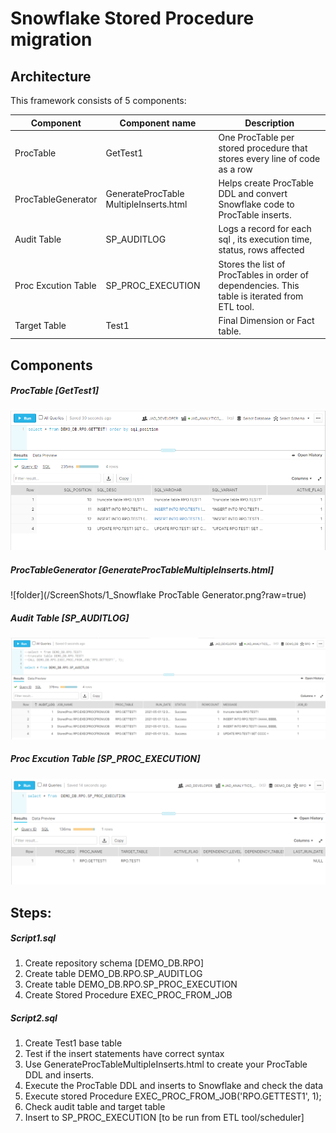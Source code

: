 # Snowflake Stored Procedure migration
## Architecture
This framework consists of 5 components:

Component  | Component name | Description
------------- | ------------- | -------------
ProcTable  | GetTest1 | One ProcTable per stored procedure that stores every line of code as a row
ProcTableGenerator  | GenerateProcTable MultipleInserts.html | Helps create ProcTable DDL and convert Snowflake code to ProcTable inserts.
Audit Table  |SP_AUDITLOG |  Logs a record for each sql , its execution time,  status, rows affected
Proc Excution Table  |SP_PROC_EXECUTION |  Stores the list of ProcTables in order of dependencies. This table is iterated from ETL tool.
Target Table  |Test1 |  Final Dimension or Fact table.

## Components
##### ProcTable [GetTest1]
![folder](/ScreenShots/2_ProcTable_DEMO_DB.RPO.GETTEST1.png?raw=true)

##### ProcTableGenerator [GenerateProcTableMultipleInserts.html]
![folder](/ScreenShots/1_Snowflake ProcTable Generator.png?raw=true)

##### Audit Table [SP_AUDITLOG]
![folder](/ScreenShots/3_AuditTable.png?raw=true)

##### Proc Excution Table [SP_PROC_EXECUTION]
![folder](/ScreenShots/4_sp_proc-execution.png?raw=true)

## Steps:
##### Script1.sql
1. Create repository schema [DEMO_DB.RPO]
2. Create table DEMO_DB.RPO.SP_AUDITLOG
3. Create table DEMO_DB.RPO.SP_PROC_EXECUTION
4. Create Stored Procedure EXEC_PROC_FROM_JOB

##### Script2.sql
1. Create Test1 base table
2. Test if the insert statements have correct syntax
3. Use GenerateProcTableMultipleInserts.html to create your ProcTable DDL and inserts.
4. Execute the ProcTable DDL and inserts to Snowflake and check the data
5. Execute stored Procedure EXEC_PROC_FROM_JOB('RPO.GETTEST1', 1);
6. Check audit table and target table
7. Insert to SP_PROC_EXECUTION [to be run from ETL tool/scheduler]
